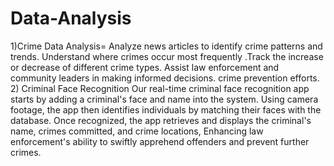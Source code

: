 # Data-Analysis
1)Crime Data Analysis= Analyze news articles to identify crime patterns and trends. Understand where crimes occur most frequently .Track the increase or decrease of different crime types. Assist law enforcement and community leaders in making informed decisions. crime prevention efforts.
2) Criminal Face Recognition Our real-time criminal face recognition app starts by adding a criminal's face and name into the system. Using camera footage, the app then identifies individuals by matching their faces with the database. Once recognized, the app retrieves and displays the criminal's name, crimes committed, and crime locations, Enhancing law enforcement's ability to swiftly apprehend offenders and prevent further crimes.
